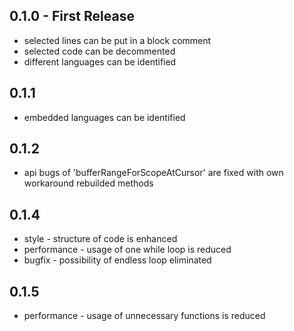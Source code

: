 ## 0.1.0 - First Release
* selected lines can be put in a block comment
* selected code can be decommented
* different languages can be identified
## 0.1.1
* embedded languages can be identified
## 0.1.2
* api bugs of 'bufferRangeForScopeAtCursor' are fixed with own workaround rebuilded methods
## 0.1.4
* style - structure of code is enhanced
* performance - usage of one while loop is reduced
* bugfix - possibility of endless loop eliminated
## 0.1.5
* performance - usage of unnecessary functions is reduced
